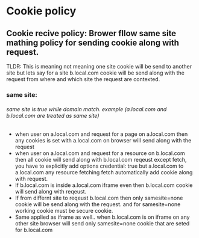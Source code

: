# Cookie policy

## Cookie recive policy: Brower fllow same site mathing policy for sending cookie along with request.

TLDR: This is meaning not meaning one site cookie will be send to another site but lets say for a site b.local.com
cookie will be send along with the request from where and which site the request are contexted.

### same site:

###### same site is true while domain match. example (a.local.com and b.local.com are treated as same site)

- when user on a.local.com and request for a page on a.local.com then any cookies is set with a.local.com on browser will send along with the request
- when user on a.local.com and request for a resource on b.local.com then all cookie will send along with b.local.com reqeust except fetch, you have to explicitly add options credential: true but a.local.com to a.local.com any resource fetching fetch automatically add cookie along with request.
- If b.local.com is inside a.local.com iframe even then b.local.com cookie will send along with reqeust.
- If from differnt site to reqeust b.local.com then only samesite=none cookie will be send along with the request. and for samesite=none working cookie must be secure cookie.
- Same applied as iframe as well.. when b.local.com is on iframe on any other site browser will send only samesite=none cookie that are seted for b.local.com
